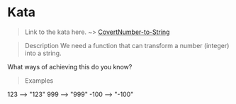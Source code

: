 # Kata
>Link to the kata here. ~>
[CovertNumber-to-String](https://www.codewars.com/kata/5265326f5fda8eb1160004c8)

>Description
We need a function that can transform a number (integer) into a string.

What ways of achieving this do you know?

>Examples

123  --> "123"
999  --> "999"
-100 --> "-100"
